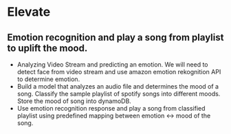 # Elevate

## Emotion recognition and play a song from playlist to uplift the mood. 



* Analyzing Video Stream and predicting an emotion. We will need to detect face from video stream and use amazon emotion rekognition API to determine emotion.
* Build a model that analyzes an audio file and determines the mood of a song. Classify the sample playlist of spotify songs into different moods. Store the mood of song into dynamoDB.
* Use emotion recognition response and play a song from classified playlist using predefined mapping between emotion <-> mood of the song. 



